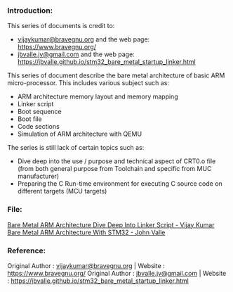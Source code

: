 ### Introduction:
This series of documents is credit to:
- <vijaykumar@bravegnu.org> and the web page: https://www.bravegnu.org/
- <jbvalle.jv@gmail.com> and the web page: https://jbvalle.github.io/stm32_bare_metal_startup_linker.html

This series of document describe the bare metal architecture of basic ARM 
micro-processor. This includes various subject such as:
- ARM architecture memory layout and memory mapping
- Linker script
- Boot sequence
- Boot file
- Code sections
- Simulation of ARM architecture with QEMU

The series is still lack of certain topics such as:
- Dive deep into the use / purpose and technical aspect of CRT0.o file
(from both general purpose from Toolchain and specific from MUC manufacturer)
- Preparing the C Run-time environment for executing C source code on 
different targets (MCU targets)

### File:
[Bare Metal ARM Architecture Dive Deep Into Linker Script - Vijay Kumar](bare_metal_arm_vijay.pdf)
[Bare Metal ARM Architecture With STM32 - John Valle](arm_bare_metal_programming_valle.pdf)

### Reference:
Original Author	: vijaykumar@bravegnu.org    | Website : https://www.bravegnu.org/
Original Author : jbvalle.jv@gmail.com       | Website : https://jbvalle.github.io/stm32_bare_metal_startup_linker.html

